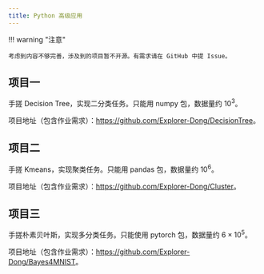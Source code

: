 ```yaml
---
title: Python 高级应用
---
```


!!! warning "注意"

    考虑到内容不够完善，涉及到的项目暂不开源。有需求请在 GitHub 中提 Issue。

## 项目一

手搓 Decision Tree，实现二分类任务。只能用 numpy 包，数据量约 $10^3$。

项目地址（包含作业需求）：<https://github.com/Explorer-Dong/DecisionTree>。

## 项目二

手搓 Kmeans，实现聚类任务。只能用 pandas 包，数据量约 $10^6$。

项目地址（包含作业需求）：<https://github.com/Explorer-Dong/Cluster>。

## 项目三

手搓朴素贝叶斯，实现多分类任务。只能使用 pytorch 包，数据量约 $6\times10^5$。

项目地址（包含作业需求）：<https://github.com/Explorer-Dong/Bayes4MNIST>。
